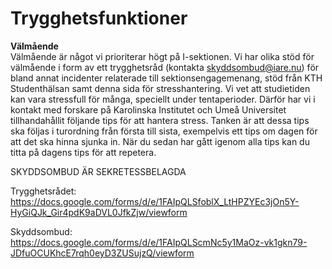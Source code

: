 # Trygghetsfunktioner   
__Välmående__   
Välmående är något vi prioriterar högt på I-sektionen. Vi har olika stöd för välmående i form av ett trygghetsråd (kontakta skyddsombud@iare.nu) för bland annat incidenter relaterade till sektionsengagemenang, stöd från KTH Studenthälsan samt denna sida för stresshantering. Vi vet att studietiden kan vara stressfull för många, speciellt under tentaperioder. Därför har vi i kontakt med forskare på Karolinska Institutet och Umeå Universitet tillhandahållit följande tips för att hantera stress. Tanken är att dessa tips ska följas i turordning från första till sista, exempelvis ett tips om dagen för att det ska hinna sjunka in. När du sedan har gått igenom alla tips kan du titta på dagens tips för att repetera.

SKYDDSOMBUD ÄR SEKRETESSBELAGDA

Trygghetsrådet:    
https://docs.google.com/forms/d/e/1FAIpQLSfoblX_LtHPZYEc3jOn5Y-HyGiQJk_Gir4pdK9aDVL0JfkZjw/viewform

Skyddsombud:    
https://docs.google.com/forms/d/e/1FAIpQLScmNc5y1MaOz-vk1gkn79-JDfuOCUKhcE7rqh0eyD3ZUSujzQ/viewform

